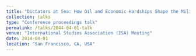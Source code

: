 ```yaml
---
title: "Dictators at Sea: How Oil and Economic Hardships Shape the Militarization of Maritime Disputes by Autocrats"
collection: talks
type: "Conference proceedings talk"
permalink: /talks/2044-04-01-talk
venue: "International Studies Association (ISA) Meeting"
date: 2014-04-01
location: "San Francisco, CA, USA"
---
```


